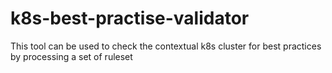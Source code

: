 # k8s-best-practise-validator
This tool can be used to check the contextual k8s cluster for best practices by processing a set of ruleset 

